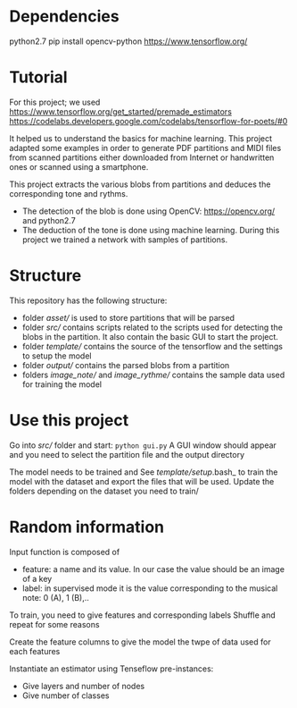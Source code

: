 # Dependencies 
python2.7
pip install opencv-python
https://www.tensorflow.org/

# Tutorial
For this project; we used
https://www.tensorflow.org/get_started/premade_estimators
https://codelabs.developers.google.com/codelabs/tensorflow-for-poets/#0

It helped us to understand the basics for machine learning. This project adapted some examples in order to generate PDF partitions and MIDI files from scanned partitions either downloaded from Internet or handwritten ones or scanned using a smartphone.

This project extracts the various blobs from partitions and deduces the corresponding tone and rythms. 
- The detection of the blob is done using OpenCV: https://opencv.org/ and python2.7
- The deduction of the tone is done using machine learning. During this project we trained a network with samples of partitions.

# Structure

This repository has the following structure:
- folder _asset/_ is used to store partitions that will be parsed
- folder _src/_ contains scripts related to the scripts used for detecting the blobs in the partition. It also contain the basic GUI to start the project.
- folder _template/_ contains the source of the tensorflow and the settings to setup the model
- folder _output/_ contains the parsed blobs from a partition
- folders _image_note/_ and _image_rythme/_ contains the sample data used for training the model

# Use this project

Go into _src/_ folder and start:
``` python gui.py ```
A GUI window should appear and you need to select the partition file and the output directory

The model needs to be trained and 
See _template/setup_.bash_ to train the model with the dataset and export the files that will be used.
Update the folders depending on the dataset you need to train/


# Random information

Input function is composed of
* feature: a name and its value. In our case the value should be an image of a key
* label: in supervised mode it is the value corresponding to the musical note: 0 (A), 1 (B),..

To train, you need to give features and corresponding labels
Shuffle and repeat for some reasons

Create the feature columns to give the model the twpe of data used for each features

Instantiate an estimator using Tenseflow pre-instances:
* Give layers and number of nodes
* Give number of classes






